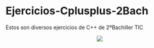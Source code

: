 # Ejercicios-Cplusplus-2Bach
Estos son diversos ejercicios de C++ de 2ºBachiller TIC


<p align="center">
  <img src="https://i.blogs.es/4a8c41/cpp-logo-dribbble/450_1000.png">
</p>
